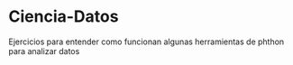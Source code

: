 # Ciencia-Datos
Ejercicios para entender como funcionan algunas herramientas de phthon para analizar datos 
